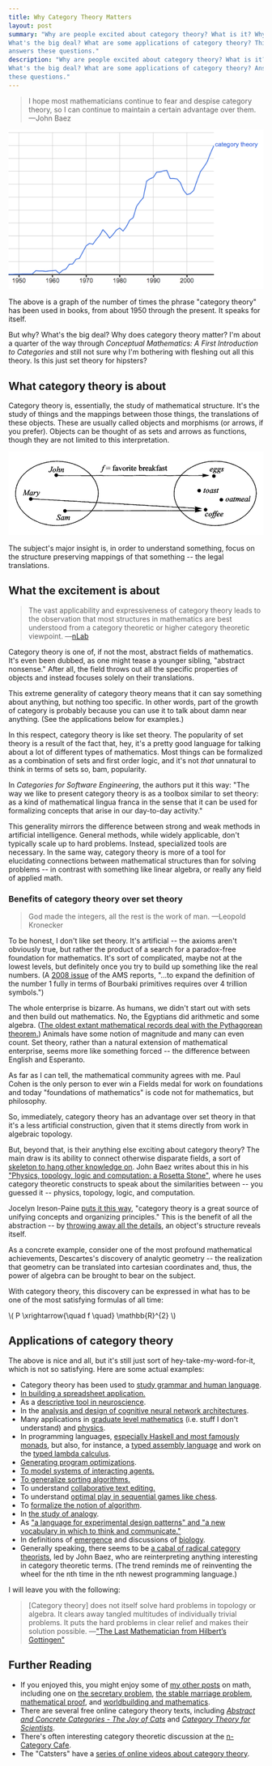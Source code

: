 ```yaml
---
title: Why Category Theory Matters
layout: post
summary: "Why are people excited about category theory? What is it? Why is it important?
What's the big deal? What are some applications of category theory? This article
answers these questions."
description: "Why are people excited about category theory? What is it? Why is it important?
What's the big deal? What are some applications of category theory? Answers to
these questions."
---
```


> I hope most mathematicians continue to fear and despise category theory, so I
> can continue to maintain a certain advantage over them.
<span id="quote-attribute">—John Baez</span>

!["Picture of the growth of category theory, from google n-grams."](/img/growth-of-category-theory.png)

The above is a graph of the number of times the phrase "category theory" has been
used in books, from about 1950 through the present. It speaks for itself.

But why? What's the big deal? Why does category theory matter? I'm about a
quarter of the way through *Conceptual Mathematics: A First Introduction to
Categories* and still not sure why I'm bothering with fleshing out all this theory. Is
this just set theory for hipsters?

## What category theory is about

Category theory is, essentially, the study of mathematical structure. It's the
study of things and the mappings between those things, the translations of these
objects. These are usually called objects and morphisms (or
arrows, if you prefer). Objects can be thought of as sets and arrows as
functions, though they are not limited to this interpretation.

!["A picture of objects and arrows in category theory."](/img/category-theory.png)

The subject's major insight is, in order to understand something, focus on the
structure preserving mappings of that something -- the legal translations.

## What the excitement is about

> The vast applicability and expressiveness of category theory leads to the
> observation that most structures in mathematics are best understood from a
> category theoretic or higher category theoretic viewpoint. 
<span id="quote-attribute">—<a href="http://ncatlab.org/nlab/show/category+theory">nLab</a></span>

Category theory is one of, if not the most, abstract fields of mathematics. It's
even been dubbed, as one might tease a younger sibling, "abstract nonsense."
After all, the field throws out all the specific properties of objects and
instead focuses solely on their translations.

This extreme generality of category theory means that it can say something about
anything, but nothing too specific. In other words, part of the growth of
category is probably because you can use it to talk about damn near
anything. (See the applications below for examples.)

In this respect, category theory is like set theory. The popularity of set
theory is a result of the fact that, hey, it's a pretty good language for talking
about a lot of different types of mathematics. Most things can be formalized as
a combination of sets and first order logic, and it's not *that* unnatural to
think in terms of sets so, bam, popularity.

In *Categories for Software Engineering*, the authors put it this way: "The way we like to present category theory is as a toolbox similar to set
theory: as a kind of mathematical lingua franca in the sense that it can be
used for formalizing concepts that arise in our day-to-day activity."

This generality mirrors the difference between strong and weak methods
in artificial intelligence. General methods, while widely applicable, don't
typically scale up to hard problems. Instead, specialized tools are necessary. In the same way, category theory is more of
a tool for elucidating connections between mathematical structures than for
solving problems -- in contrast with something like linear algebra, or really
any field of applied math.

### Benefits of category theory over set theory

> God made the integers, all the rest is the work of man.
<span id="quote-attribute">—Leopold Kronecker</span>

To be honest, I don't like set theory. It's artificial -- the axioms aren't
obviously true, but rather the product of a search for a paradox-free foundation for
mathematics. It's sort of complicated, maybe
not at the lowest levels, but definitely once you try to build up something like
the real numbers. (A [2008 issue](http://www.ams.org/notices/200811/tx081101370p.pdf) of the AMS reports, "...to expand the
definition of the number 1 fully in terms of Bourbaki primitives requires over
4 trillion symbols.")

The whole enterprise is bizarre. As humans, we didn't start out with sets and
then build out mathematics. No, the Egyptians did arithmetic and
some algebra. ([The oldest extant mathematical records deal with the
Pythagorean theorem.](https://en.wikipedia.org/wiki/History_of_mathematical_notation)) Animals have some notion of magnitude and many can even
count. Set theory, rather than a natural extension of mathematical enterprise,
seems more like something forced -- the difference between English and
Esperanto.

As far as I can tell, the mathematical community agrees with me. Paul Cohen is the only person
to ever win a Fields medal for work on foundations and today "foundations of mathematics" is
code not for mathematics, but philosophy.

So, immediately, category theory has an advantage over set theory in that it's a
less artificial construction, given that it stems directly from work in
algebraic topology. 

But, beyond that, is their anything else exciting about category theory? The main draw
is its ability to connect otherwise disparate fields, a sort of [skeleton to hang
other knowledge on](http://rs.io/2014/02/24/compressing-knowledge.html). John Baez writes about
this in his ["Physics, topology, logic and computation: a Rosetta Stone"](http://arxiv.org/pdf/0903.0340.pdf), where
he uses category theoretic constructs to speak about the similarities between --
you guessed it -- physics, topology, logic, and computation.

Jocelyn Ireson-Paine [puts it this way](http://www.j-paine.org/make_category_theory_intuitive.html), "category theory is a great source of unifying
concepts and organizing principles." This is the benefit of all the abstraction
-- by
[throwing away all the details](http://rs.io/2013/08/28/picasso-as-a-mathematician.html),
an object's structure reveals itself.

As a concrete example, consider one of the most profound mathematical
achievements, Descartes's discovery of analytic geometry -- the realization that
geometry can be translated into cartesian coordinates and, thus, the power of algebra
can be brought to bear on the subject.

With category theory, this discovery can be expressed in what has to be one of
the most satisfying formulas of all time:

\\(  P \xrightarrow{\quad f \quad} \mathbb{R}^{2} \\)

## Applications of category theory

The above is nice and all, but it's still just sort of
hey-take-my-word-for-it, which is not so satisfying. Here are some actual examples:

* Category theory has been used to
  [study grammar and human language](http://reyes-reyes.com/1999/06/01/count-nouns-mass-nouns-and-their-transformations-a-category-theoretic-unified-semantics/).
* [In building a spreadsheet application.](http://arxiv.org/ftp/arxiv/papers/0803/0803.2027.pdf)
* As a
  [descriptive tool in neuroscience](http://arxiv.org/PS_cache/math/pdf/0306/0306223v1.pdf).
* In the
  [analysis and design of cognitive neural network architectures](http://pdf.aminer.org/000/392/201/category_theory_applied_to_neural_modeling_and_graphical_representations.pdf).
* Many applications in [graduate level mathematics](http://ncatlab.org/nlab/show/applications+of+%28higher%29+category+theory#related_pages) (i.e. stuff I don't
  understand) and
  [physics](http://ncatlab.org/nlab/show/higher+category+theory+and+physics). 
* In programming languages,
  [especially Haskell and most famously monads](https://en.wikibooks.org/wiki/Haskell/Category_theory),
  but also, for instance, a
  [typed assembly language](http://www.cs.cornell.edu/~ross/publications/italx/)
  and work on the [typed lambda calculus](http://www.cs.nott.ac.uk/~txa/publ/lics01.pdf).
* [Generating program optimizations](http://www.cs.cornell.edu/~ross/publications/proofgen/proofgen_tate_popl10.pdf).
* [To model systems of interacting agents.](http://www.amazon.co.uk/Space-Motion-Communicating-Agents/dp/0521738334/ref=sr_1_1?ie=UTF8&s=books&qid=1283624498&sr=8-1)
* [To generalize sorting algorithms.](https://www.cs.ox.ac.uk/people/ralf.hinze/publications/WGP12.pdf)
* To understand
  [collaborative text editing.](http://bosker.wordpress.com/2012/05/10/on-editing-text/)
* To understand
[optimal play in sequential games like chess](http://www.cs.bham.ac.uk/~mhe/papers/selection-escardo-oliva.pdf). 
* To
  [formalize the notion of algorithm](http://arxiv.org/pdf/math/0602053v3.pdf).
* In
  [the study of analogy](http://link.springer.com/article/10.1023/A:1018963029743).
* As ["a language for experimental design patterns" and "a new vocabulary in
  which to think and communicate."](http://math.mit.edu/~dspivak/CT4S.pdf)
* In definitions of
[emergence](http://www.nbi.dk/~emmeche/coPubl/97d.NABCE/ExplEmer.html) and
discussions of
[biology](http://golem.ph.utexas.edu/category/2007/11/category_theory_and_biology.html).
* Generally speaking, there seems to be [a cabal of radical category theorists](http://golem.ph.utexas.edu/category/),
  led by John Baez, who are
  reinterpreting anything interesting in category theoretic terms. (The trend
  reminds me of reinventing the wheel for the nth time in the nth
  newest programming language.)

I will leave you with the following:

> \[Category theory\] does not itself solve hard problems in topology or algebra. It clears away tangled multitudes of
> individually trivial problems. It puts the hard problems in clear relief and
> makes their solution possible.
<span id="quote-attribute">—<a href="http://www.cwru.edu/artsci/phil/BJPSMacLane.pdf">"The Last Mathematician from Hilbert’s Gottingen"</a></span>

## Further Reading

* If you enjoyed this, you might enjoy some of [my other posts](http://rs.io/articles.html) on math, including
  one on
  [the secretary problem](http://rs.io/2014/03/03/the-secretary-problem.html),
  [the stable marriage problem](http://rs.io/2014/03/15/the-stable-marriage-problem.html),
  [mathematical proof](http://rs.io/2014/04/09/mathematical-proof-is-about-insight.html),
  and [worldbuilding and mathematics](http://rs.io/2014/02/28/worldbuilding-and-mathematics.html).
* There are several free online category theory texts, including
  [*Abstract and Concrete Categories - The Joy of Cats*](http://katmat.math.uni-bremen.de/acc/acc.pdf)
  and [*Category Theory for Scientists*](http://math.mit.edu/~dspivak/CT4S.pdf).
* There's often interesting category theoretic discussion at the [n-Category Cafe](http://golem.ph.utexas.edu/category/).
* The "Catsters" have a [series of online videos about category theory](https://www.youtube.com/user/TheCatsters#p/u/68/xqLgGB7Hv7g). 
